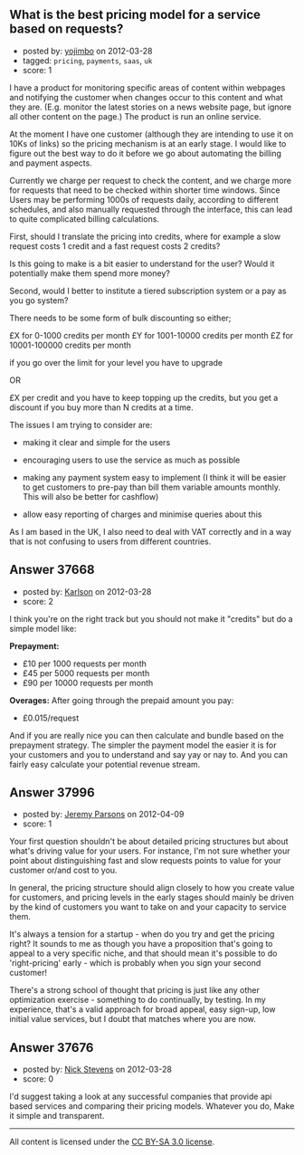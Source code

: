 ## What is the best pricing model for a service based on requests?

- posted by: [yojimbo](https://stackexchange.com/users/-1/11366-yojimbo) on 2012-03-28
- tagged: `pricing`, `payments`, `saas`, `uk`
- score: 1

I have a product for monitoring specific areas of content within webpages and notifying the customer when changes occur to this content and what they are. (E.g. monitor the latest stories on a news website page, but ignore all other content on the page.) The product is run an online service.

At the moment I have one customer (although they are intending to use it on 10Ks of links) so the pricing mechanism is at an early stage. I would like to figure out the best way to do it before we go about automating the billing and payment aspects.

Currently we charge per request to check the content, and we charge more for requests that need to be checked within shorter time windows. Since Users may be performing 1000s of requests daily, according to different schedules, and also manually requested through the interface, this can lead to quite complicated billing calculations.

First, should I translate the pricing into credits, where for example a slow request costs 1 credit and a fast request costs 2 credits?

Is this going to make is a bit easier to understand for the user?
Would it potentially make them spend more money?   

Second, would I better to institute a tiered subscription system or a pay as you go system?

There needs to be some form of bulk discounting so either;

£X for 0-1000 credits per month
£Y for 1001-10000 credits per month
£Z for 10001-100000 credits per month

if you go over the limit for your level you have to upgrade

OR

£X per credit and you have to keep topping up the credits, but you get a discount if you buy more than N credits at a time.

The issues I am trying to consider are:

 - making it clear and simple for the users

 - encouraging users to use the service as much as possible

 - making any payment system easy to implement (I think it will be easier to get customers to pre-pay than bill them variable amounts monthly. This will also be better for cashflow)

 - allow easy reporting of charges and minimise queries about this

As I am based in the UK, I also need to deal with VAT correctly and in a way that is not confusing to users from different countries.


## Answer 37668

- posted by: [Karlson](https://stackexchange.com/users/-1/15252-karlson) on 2012-03-28
- score: 2

I think you're on the right track but you should not make it "credits" but do a simple model like:

**Prepayment:**

 - £10 per 1000 requests per month
 - £45 per 5000 requests per month
 - £90 per 10000 requests per month

**Overages:**  After going through the prepaid amount you pay:

 - £0.015/request

And if you are really nice you can then calculate and bundle based on the prepayment strategy.  The simpler the payment model the easier it is for your customers and you to understand and say yay or nay to.  And you can fairly easy calculate your potential revenue stream.




## Answer 37996

- posted by: [Jeremy Parsons](https://stackexchange.com/users/-1/4291-jeremy-parsons) on 2012-04-09
- score: 1

Your first question shouldn't be about detailed pricing structures but about what's driving value for your users. For instance, I'm not sure whether your point about distinguishing fast and slow requests points to value for your customer or/and cost to you.

In general, the pricing structure should align closely to how you create value for customers, and pricing levels in the early stages should mainly be driven by the kind of customers you want to take on and your capacity to service them.

It's always a tension for a startup - when do you try and get the pricing right? It sounds to me as though you have a proposition that's going to appeal to a very specific niche, and that should mean it's possible to do 'right-pricing' early - which is probably when you sign your second customer!

There's a strong school of thought that pricing is just like any other optimization exercise - something to do continually, by testing. In my experience, that's a valid approach for broad appeal, easy sign-up, low initial value services, but I doubt that matches where you are now. 


## Answer 37676

- posted by: [Nick Stevens](https://stackexchange.com/users/-1/15902-nick-stevens) on 2012-03-28
- score: 0

I'd suggest taking a look at any successful companies that provide api based services and comparing their pricing models. Whatever you do, Make it simple and transparent.



---

All content is licensed under the [CC BY-SA 3.0 license](https://creativecommons.org/licenses/by-sa/3.0/).
